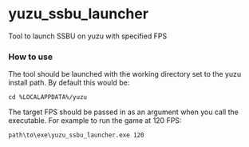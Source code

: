 # yuzu_ssbu_launcher
 Tool to launch SSBU on yuzu with specified FPS

### How to use
The tool should be launched with the working directory set to the yuzu install path.
By default this would be:

`cd %LOCALAPPDATA%/yuzu`

The target FPS should be passed in as an argument when you call the executable. For example to run the game at 120 FPS:

`path\to\exe\yuzu_ssbu_launcher.exe 120`
